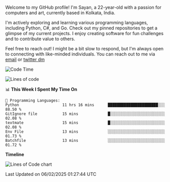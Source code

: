Welcome to my GitHub profile! I'm Sayan, a 22-year-old with a passion for computers and art, currently based in Kolkata, India.

I'm actively exploring and learning various programming languages, including Python, C#, and Go. Check out my pinned repositories to get a glimpse of my current projects. I enjoy creating software for fun challenges and to contribute value to others.

Feel free to reach out! I might be a bit slow to respond, but I'm always open to connecting with like-minded individuals. You can reach out to me via [email](mailto:me@sayanbiswas.in) or [twitter dm](https://twitter.com/TheDankDel)

<!--START_SECTION:waka-->
![Code Time](http://img.shields.io/badge/Code%20Time-2%2C064%20hrs%2057%20mins-blue)

![Lines of code](https://img.shields.io/badge/From%20Hello%20World%20I%27ve%20Written-6.8%20million%20lines%20of%20code-blue)

📊 **This Week I Spent My Time On** 

```text
💬 Programming Languages: 
Python                   11 hrs 16 mins      ██████████████████████░░░   88.50 % 
GitIgnore file           15 mins             █░░░░░░░░░░░░░░░░░░░░░░░░   02.08 % 
textmate                 15 mins             █░░░░░░░░░░░░░░░░░░░░░░░░   02.08 % 
Env File                 13 mins             ░░░░░░░░░░░░░░░░░░░░░░░░░   01.73 % 
Batchfile                13 mins             ░░░░░░░░░░░░░░░░░░░░░░░░░   01.72 % 
```

**Timeline**

![Lines of Code chart](https://raw.githubusercontent.com/Dank-del/Dank-del/main/assets/bar_graph.png)


 Last Updated on 06/02/2025 01:27:44 UTC
<!--END_SECTION:waka-->
